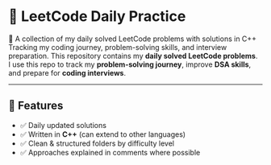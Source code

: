# 🚀 LeetCode Daily Practice
 📘 A collection of my daily solved LeetCode problems with solutions in C++ Tracking my coding journey, problem-solving skills, and interview preparation.
This repository contains my **daily solved LeetCode problems**.  
I use this repo to track my **problem-solving journey**, improve **DSA skills**, and prepare for **coding interviews**.  

---

## 📌 Features
- ✅ Daily updated solutions  
- ✅ Written in **C++** (can extend to other languages)  
- ✅ Clean & structured folders by difficulty level  
- ✅ Approaches explained in comments where possible  

